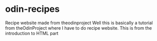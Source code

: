 # odin-recipes
Recipe website made from theodinproject
Well this is basically a tutorial from theOdinProject where I have to do recipe website. 
This is from the introduction to HTML part
